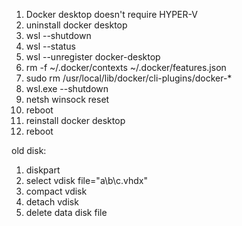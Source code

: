 1. Docker desktop doesn't require HYPER-V
2. uninstall docker desktop
3. wsl --shutdown
4. wsl --status
5. wsl --unregister docker-desktop
6. rm -f ~/.docker/contexts ~/.docker/features.json
7. sudo rm /usr/local/lib/docker/cli-plugins/docker-*
8. wsl.exe --shutdown
9. netsh winsock reset
10. reboot
11. reinstall docker desktop
12. reboot

old disk:
1. diskpart
2. select vdisk file="a\b\c.vhdx"
3. compact vdisk
4. detach vdisk
5. delete data disk file
